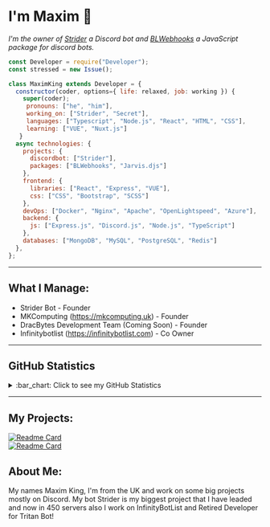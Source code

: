 # I'm Maxim 👋

*I'm the owner of <a href="https://top.gg/bot/765088908773818378">Strider</a> a Discord bot and <a href="https://www.npmjs.com/package/blwebhooks">BLWebhooks</a> a JavaScript package for discord bots.*

```js
const Developer = require("Developer");
const stressed = new Issue();

class MaximKing extends Developer = {
  constructor(coder, options={ life: relaxed, job: working }) {
    super(coder);
     pronouns: ["he", "him"],
     working_on: ["Strider", "Secret"],
     languages: ["Typescript", "Node.js", "React", "HTML", "CSS"],
     learning: ["VUE", "Nuxt.js"]
   }
  async technologies: {
    projects: {
      discordbot: ["Strider"],
      packages: ["BLWebhooks", "Jarvis.djs"]
    },
    frontend: {
      libraries: ["React", "Express", "VUE"],
      css: ["CSS", "Bootstrap", "SCSS"]
    },
    devOps: ["Docker", "Nginx", "Apache", "OpenLightspeed", "Azure"],
    backend: {
      js: ["Express.js", "Discord.js", "Node.js", "TypeScript"]
    },
    databases: ["MongoDB", "MySQL", "PostgreSQL", "Redis"]
  },
};
```
---

## What I Manage:
* Strider Bot - Founder
* MKComputing (https://mkcomputing.uk) - Founder
* DracBytes Development Team (Coming Soon) - Founder
* Infinitybotlist (https://infinitybotlist.com) - Co Owner

---

## GitHub Statistics
<details>
  <summary>
    :bar_chart: Click to see my GitHub Statistics
  </summary>
  <p align="center">
&nbsp;<img align="center" src="https://github-readme-stats.vercel.app/api?username=MaximKing1&count_private=true&show_icons=true&theme=react" alt="MaximKing" height="200"/>
<img align="center" src="https://github-readme-stats.vercel.app/api/top-langs/?username=MaximKing1&hide=lua&theme=react" alt="Maxim's github stats"/>
<img align="center" src"https://cr-ss-service.azurewebsites.net/api/ScreenShot?widget=summary&username=maximking1&badges=3&show-avatar=true&style=--header-bg-color:%23000;--border-radius:5px"/>
<div><img src="https://github-profile-trophy.vercel.app/?username=MaximKing1&theme=react" width="1200"></div>
  </p>
</details>

---

## My Projects:
[![Readme Card](https://github-readme-stats.vercel.app/api/pin/?username=maximking1&repo=BLWebhooks&theme=react)](https://github.com/MaximKing1/BLWebhooks)<br>
[![Readme Card](https://github-readme-stats.vercel.app/api/pin/?username=maximking1&repo=Jarvis&theme=react)](https://maximking1.github.io/Hacking-Stuff/)<br>

## About Me:

My names Maxim King, I'm from the UK and work on some big projects mostly on Discord. My bot Strider is my biggest project that I have leaded and now in 450 servers also I work on InfinityBotList and Retired Developer for Tritan Bot!
